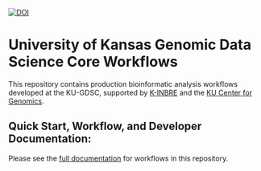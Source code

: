 [![DOI](https://zenodo.org/badge/DOI/10.5281/zenodo.14961904.svg)](https://doi.org/10.5281/zenodo.14961904)
# University of Kansas Genomic Data Science Core Workflows

This repository contains production bioinformatic analysis workflows developed at the KU-GDSC, supported by [K-INBRE](https://k-inbre.org) and the [KU Center for Genomics](https://genomics.ku.edu).

## Quick Start, Workflow, and Developer Documentation: 

Please see the [full documentation](https://ku-gdsc.github.io/documentation/workflows) for workflows in this repository.
